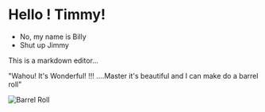# Hello ! Timmy!

- No, my name is Billy
- Shut up Jimmy

This is a markdown editor...

"Wahou! It's Wonderful! !!! ....Master it's beautiful and I can make do a barrel roll"

![Barrel Roll](https://i.imgflip.com/8oyqcm.jpg)
